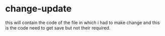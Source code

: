 # change-update
this will contain the code of the file in which i had to make change and this is the code need to get save but not their required. 
